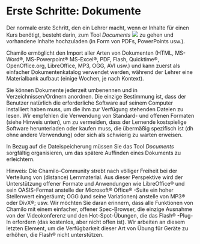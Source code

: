 
# Erste Schritte: Dokumente

Der normale erste Schritt, den ein Lehrer macht, wenn er Inhalte für einen Kurs benötigt, besteht darin, zum Tool _Documents_ ![](../../.gitbook/assets/graphics111.png) zu gehen und vorhandene Inhalte hochzuladen \(in Form von PDFs, PowerPoints usw.\).

Chamilo ermöglicht den Import aller Arten von Dokumenten \(HTML, MS-Word®, MS-Powerpoint® MS-Excel®, PDF, Flash, Quicktime®, OpenOffice.org, LibreOffice, MP3, OGG, AVI usw.\) und kann zuerst als einfacher Dokumentenkatalog verwendet werden, während der Lehrer eine Materialbank aufbaut \(einige Wochen, je nach Kontext\).

Sie können Dokumente jederzeit umbenennen und in Verzeichnissen/Ordnern anordnen. Die einzige Bestimmung ist, dass der Benutzer natürlich die erforderliche Software auf seinem Computer installiert haben muss, um die ihm zur Verfügung stehenden Dateien zu lesen. Wir empfehlen die Verwendung von Standard- und offenen Formaten \(siehe Hinweis unten\), um zu vermeiden, dass der Lernende kostspielige Software herunterladen oder kaufen muss, die übermäßig spezifisch ist \(dh ohne andere Verwendung\) oder sich als schwierig zu warten erweisen.

In Bezug auf die Dateispeicherung müssen Sie das Tool _Documents_ sorgfältig organisieren, um das spätere Auffinden eines Dokuments zu erleichtern.

Hinweis: Die Chamilo-Community strebt nach völliger Freiheit bei der Verteilung von \(distance\) Lernmaterial. Aus dieser Perspektive wird der Unterstützung offener Formate und Anwendungen wie LibreOffice® und sein OASIS-Format anstelle der Microsoft® Office® -Suite ein hoher Stellenwert eingeräumt; OGG \(und seine Variationen\) anstelle von MP3® oder DivX®; usw. Wir möchten Sie daran erinnern, dass alle Funktionen von Chamilo mit einem einfacher, offener Spec-Browser, die einzige Ausnahme von der Videokonferenz und den Hot-Spot-Übungen, die das Flash® -Plug-In erfordern \(das kostenlos, aber nicht offen ist\). Wir arbeiten an diesem letzten Element, um die Verfügbarkeit dieser Art von Übung für Geräte zu erhöhen, die Flash® nicht unterstützen.